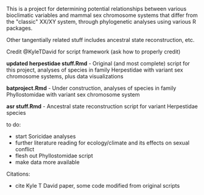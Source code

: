 This is a project for determining potential relationships between various bioclimatic variables and mammal sex chromosome systems that differ from the "classic" XX/XY system, through phylogenetic analyses using
various R packages.

Other tangentially related stuff includes ancestral state reconstruction, etc.

Credit @KyleTDavid for script framework (ask how to properly credit)

**updated herpestidae stuff.Rmd** - Original (and most complete) script for this project, analyses of species in family Herpestidae with variant sex chromosome systems, plus data visualizations

**batproject.Rmd** - Under construction, analyses of species in family Phyllostomidae with variant sex chromosome system

**asr stuff.Rmd** - Ancestral state reconstruction script for variant Herpestidae species

to do: 
- start Soricidae analyses
- further literature reading for ecology/climate and its effects on sexual conflict
- flesh out Phyllostomidae script
- make data more available

Citations:
- cite Kyle T David paper, some code modified from original scripts
